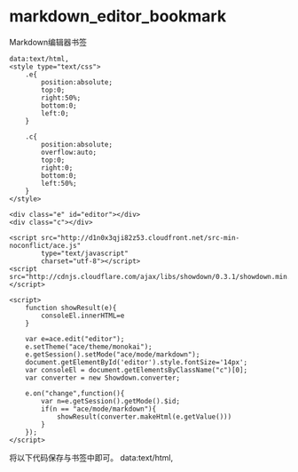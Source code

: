 markdown_editor_bookmark
========================

Markdown编辑器书签

    data:text/html,
    <style type="text/css">
        .e{
            position:absolute;
            top:0;
            right:50%;
            bottom:0;
            left:0;
        } 
     
        .c{
            position:absolute;
            overflow:auto;
            top:0;
            right:0;
            bottom:0;
            left:50%;
        }
    </style>
     
    <div class="e" id="editor"></div>
    <div class="c"></div>
     
    <script src="http://d1n0x3qji82z53.cloudfront.net/src-min-noconflict/ace.js" 
            type="text/javascript" 
            charset="utf-8"></script>
    <script src="http://cdnjs.cloudflare.com/ajax/libs/showdown/0.3.1/showdown.min.js"></script>
     
    <script> 
        function showResult(e){
            consoleEl.innerHTML=e
        }
        
        var e=ace.edit("editor");
        e.setTheme("ace/theme/monokai");
        e.getSession().setMode("ace/mode/markdown");
        document.getElementById('editor').style.fontSize='14px';
        var consoleEl = document.getElementsByClassName("c")[0];
        var converter = new Showdown.converter;
        
        e.on("change",function(){
            var n=e.getSession().getMode().$id;
            if(n == "ace/mode/markdown"){
                showResult(converter.makeHtml(e.getValue()))
            }
        });
    </script>

将以下代码保存与书签中即可。
    data:text/html,<style type="text/css">.e{position:absolute;top:0;right:50%;bottom:0;left:0;} .c{position:absolute;overflow:auto;top:0;right:0;bottom:0;left:50%;}</style><div class="e" id="editor"></div><div class="c"></div><script src="http://d1n0x3qji82z53.cloudfront.net/src-min-noconflict/ace.js" type="text/javascript" charset="utf-8"></script><script src="http://cdnjs.cloudflare.com/ajax/libs/showdown/0.3.1/showdown.min.js"></script><script> function showResult(e){consoleEl.innerHTML=e}var e=ace.edit("editor");e.setTheme("ace/theme/monokai");e.getSession().setMode("ace/mode/markdown");var consoleEl=document.getElementsByClassName("c")[0];var converter=new Showdown.converter;e.on("change",function(){var n=e.getSession().getMode().$id;if(n=="ace/mode/markdown"){showResult(converter.makeHtml(e.getValue()))}});</script>
